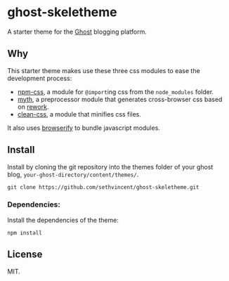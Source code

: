 # ghost-skeletheme

A starter theme for the [Ghost](http://github.com/TryGhost/Ghost) blogging platform.

## Why

This starter theme makes use these three css modules to ease the development process:

- [npm-css](https://github.com/defunctzombie/npm-css), a module for `@import`ing css from the `node_modules` folder.
- [myth](https://github.com/segmentio/myth), a preprocessor module that generates cross-browser css based on [rework](https://github.com/reworkcss/rework).
- [clean-css](https://github.com/GoalSmashers/clean-css), a module that minifies css files.

It also uses [browserify](http://github.com/substack/node-browserify) to bundle javascript modules.

## Install

Install by cloning the git repository into the themes folder of your ghost blog, `your-ghost-directory/content/themes/`.

```
git clone https://github.com/sethvincent/ghost-skeletheme.git
```

### Dependencies:

Install the dependencies of the theme:

```
npm install
```

## License

MIT.